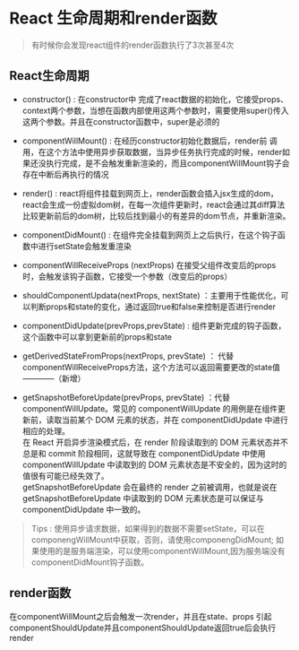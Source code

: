 # React 生命周期和render函数

> 有时候你会发现react组件的render函数执行了3次甚至4次

## React生命周期

- constructor() : 在constructor中 完成了react数据的初始化，它接受props、context两个参数，当想在函数内部使用这两个参数时，需要使用super()传入这两个参数。并且在constructor函数中，super是必须的
- componentWillMount() : 在经历constructor初始化数据后，render前 调用，在这个方法中使用异步获取数据，当异步任务执行完成的时候，render如果还没执行完成，是不会触发重新渲染的，而且componentWillMount钩子会存在中断后再执行的情况
- render() : react将组件挂载到网页上，render函数会插入jsx生成的dom，react会生成一份虚拟dom树，在每一次组件更新时，react会通过其diff算法比较更新前后的dom树，比较后找到最小的有差异的dom节点，并重新渲染。
- componentDidMount() : 在组件完全挂载到网页上之后执行，在这个钩子函数中进行setState会触发重渲染
- componentWillReceiveProps (nextProps) 在接受父组件改变后的props时，会触发该钩子函数，它接受一个参数（改变后的props）
- shouldComponentUpdata(nextProps, nextState) ：主要用于性能优化，可以判断props和state的变化，通过返回true和false来控制是否进行render
- componentDidUpdate(prevProps,prevState) : 组件更新完成的钩子函数，这个函数中可以拿到更新前的props和state

- getDerivedStateFromProps(nextProps, prevState) ： 代替componentWillReceiveProps方法，这个方法可以返回需要更改的state值   ————（新增）
- getSnapshotBeforeUpdate(prevProps, prevState) ：代替componentWillUpdate。常见的 componentWillUpdate 的用例是在组件更新前，读取当前某个 DOM 元素的状态，并在 componentDidUpdate 中进行相应的处理。<br />
在 React 开启异步渲染模式后，在 render 阶段读取到的 DOM 元素状态并不总是和 commit 阶段相同，这就导致在
componentDidUpdate 中使用 componentWillUpdate 中读取到的 DOM 元素状态是不安全的，因为这时的值很有可能已经失效了。<br />
getSnapshotBeforeUpdate 会在最终的 render 之前被调用，也就是说在 getSnapshotBeforeUpdate 中读取到的 DOM 元素状态是可以保证与 componentDidUpdate 中一致的。

> Tips : 使用异步请求数据，如果得到的数据不需要setState，可以在componengWillMount中获取，否则，请使用componengDidMount;
  如果使用的是服务端渲染，可以使用componentWillMount,因为服务端没有componentDidMount钩子函数。

## render函数

在componentWillMount之后会触发一次render，并且在state、props 引起componentShouldUpdate并且componentShouldUpdate返回true后会执行render